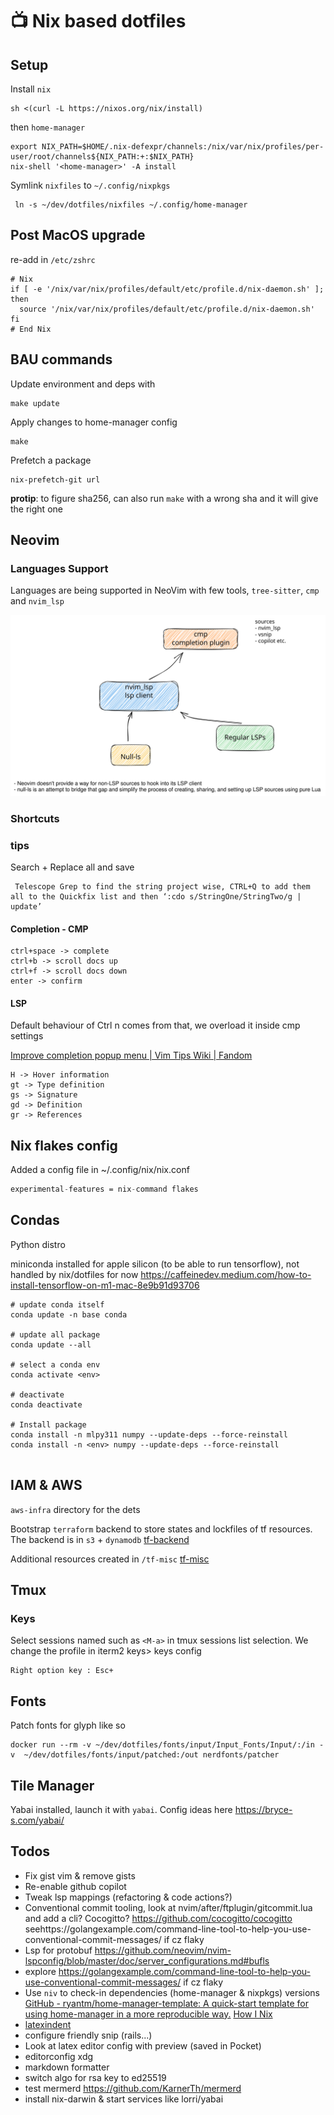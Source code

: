 # 📺 Nix based dotfiles

## Setup

Install `nix` 
```shell
sh <(curl -L https://nixos.org/nix/install)
```
then `home-manager`
```shell
export NIX_PATH=$HOME/.nix-defexpr/channels:/nix/var/nix/profiles/per-user/root/channels${NIX_PATH:+:$NIX_PATH}
nix-shell '<home-manager>' -A install
```

Symlink `nixfiles` to `~/.config/nixpkgs`

```
 ln -s ~/dev/dotfiles/nixfiles ~/.config/home-manager
```
## Post MacOS upgrade

re-add in `/etc/zshrc`
```
# Nix
if [ -e '/nix/var/nix/profiles/default/etc/profile.d/nix-daemon.sh' ]; then
  source '/nix/var/nix/profiles/default/etc/profile.d/nix-daemon.sh'
fi
# End Nix
```

## BAU commands



Update environment and deps with

```shell
make update
```

Apply changes to home-manager config

```shell
make
```

Prefetch a package

```shell
nix-prefetch-git url
```

**protip**: to figure sha256, can also run `make` with a wrong sha and it will give the right one

## Neovim

### Languages Support

Languages are being supported in NeoVim with few tools, `tree-sitter`, `cmp` and `nvim_lsp`

![diag1](./docs/images/Untitled-2022-09-25-1426.svg)

### Shortcuts

### tips

Search + Replace all and save
```
 Telescope Grep to find the string project wise, CTRL+Q to add them all to the Quickfix list and then ‘:cdo s/StringOne/StringTwo/g | update’
```

#### Completion - CMP

```
ctrl+space -> complete
ctrl+b -> scroll docs up
ctrl+f -> scroll docs down
enter -> confirm
```

#### LSP

Default behaviour of Ctrl n comes from that, we overload it inside cmp settings

[Improve completion popup menu | Vim Tips Wiki | Fandom](https://vim.fandom.com/wiki/Improve_completion_popup_menu)

```
H -> Hover information
gt -> Type definition
gs -> Signature
gd -> Definition
gr -> References

```

## Nix flakes config

Added a config file in ~/.config/nix/nix.conf

```nix
experimental-features = nix-command flakes
```

## Condas

Python distro

miniconda installed for apple silicon (to be able to run tensorflow), not handled
by nix/dotfiles for now
https://caffeinedev.medium.com/how-to-install-tensorflow-on-m1-mac-8e9b91d93706

```
# update conda itself
conda update -n base conda

# update all package 
conda update --all

# select a conda env 
conda activate <env>

# deactivate
conda deactivate

# Install package
conda install -n mlpy311 numpy --update-deps --force-reinstall
conda install -n <env> numpy --update-deps --force-reinstall


```

## IAM & AWS

`aws-infra` directory for the dets

Bootstrap `terraform` backend to store states and lockfiles of tf resources.
The backend is in `s3` + `dynamodb`
[tf-backend](aws-infra/tf-backend/README.md)

Additional resources created in `/tf-misc`
[tf-misc](aws-infra/tf-misc/tfdocs.md)

## Tmux

### Keys

Select sessions named such as `<M-a>` in tmux sessions list selection.
We change the profile in iterm2 keys> keys config

```
Right option key : Esc+
```

## Fonts

Patch fonts for glyph like so
```
docker run --rm -v ~/dev/dotfiles/fonts/input/Input_Fonts/Input/:/in -v  ~/dev/dotfiles/fonts/input/patched:/out nerdfonts/patcher
```

## Tile Manager

Yabai installed, launch it with `yabai`. 
Config ideas here https://bryce-s.com/yabai/

## Todos

- Fix gist vim & remove gists
- Re-enable github copilot
- Tweak lsp mappings (refactoring & code actions?)
- Conventional commit tooling, look at nvim/after/ftplugin/gitcommit.lua and add a cli? Cocogitto? https://github.com/cocogitto/cocogitto seehttps://golangexample.com/command-line-tool-to-help-you-use-conventional-commit-messages/ if cz flaky
- Lsp for protobuf https://github.com/neovim/nvim-lspconfig/blob/master/doc/server_configurations.md#bufls
- explore https://golangexample.com/command-line-tool-to-help-you-use-conventional-commit-messages/ if cz flaky
- Use `niv` to check-in dependencies (home-manager & nixpkgs) versions [GitHub - ryantm/home-manager-template: A quick-start template for using home-manager in a more reproducible way.](https://github.com/ryantm/home-manager-template) [How I Nix](https://eevie.ro/posts/2022-01-24-how-i-nix.html)
- [latexindent](https://tex.stackexchange.com/questions/390433/how-can-i-install-latexindent-on-macos)
- configure friendly snip (rails...)
- Look at latex editor config with preview (saved in Pocket)
- editorconfig xdg
- markdown formatter
- switch algo for rsa key to ed25519
- test mermerd https://github.com/KarnerTh/mermerd
- install nix-darwin & start services like lorri/yabai
